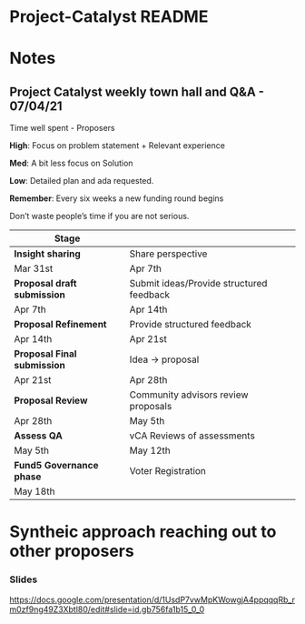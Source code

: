# Project-Catalyst README


# Notes

## Project Catalyst weekly town hall and Q&A - 07/04/21

Time well spent - Proposers

**High**: Focus on problem statement + Relevant experience

**Med**: A bit less focus on Solution

**Low**: Detailed plan and ada requested.

**Remember**: Every six weeks a new funding round begins

Don’t waste people’s time if you are not serious.


| Stage | |
|--- | ---|
| **Insight sharing** | Share perspective|
| Mar 31st | Apr 7th|
| **Proposal draft submission** | Submit ideas/Provide structured feedback|
| Apr 7th | Apr 14th |
| **Proposal Refinement** |Provide structured feedback |
| Apr 14th | Apr 21st |
| **Proposal Final submission** | Idea -> proposal |
| Apr 21st | Apr 28th |
| **Proposal Review** | Community advisors review proposals |
| Apr 28th | May 5th |
| **Assess QA** | vCA Reviews of assessments |
| May 5th | May 12th |
| **Fund5 Governance phase** | Voter Registration |
| May 18th | |
 


# Syntheic approach reaching out to other proposers



### Slides

https://docs.google.com/presentation/d/1UsdP7vwMpKWowgjA4ppqqqRb_rm0zf9ng49Z3Xbtl80/edit#slide=id.gb756fa1b15_0_0
